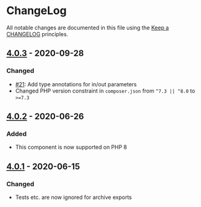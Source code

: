# ChangeLog

All notable changes are documented in this file using the [Keep a CHANGELOG](https://keepachangelog.com/) principles.

## [4.0.3] - 2020-09-28

### Changed

* [#21](https://github.com/sebastianbergmann/phpunit/pull/21): Add type annotations for in/out parameters
* Changed PHP version constraint in `composer.json` from `^7.3 || ^8.0` to `>=7.3`

## [4.0.2] - 2020-06-26

### Added

* This component is now supported on PHP 8

## [4.0.1] - 2020-06-15

### Changed

* Tests etc. are now ignored for archive exports

[4.0.3]: https://github.com/sebastianbergmann/recursion-context/compare/4.0.2...4.0.3
[4.0.2]: https://github.com/sebastianbergmann/recursion-context/compare/4.0.1...4.0.2
[4.0.1]: https://github.com/sebastianbergmann/recursion-context/compare/4.0.0...4.0.1
